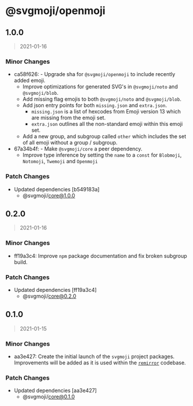 # @svgmoji/openmoji

## 1.0.0

> 2021-01-16

### Minor Changes

- ca58f626: - Upgrade sha for `@svgmoji/openmoji` to include recently added emoji.
  - Improve optimizations for generated SVG's in `@svgmoji/noto` and `@svgmoji/blob`.
  - Add missing flag emojis to both `@svgmoji/noto` and `@svgmoji/blob`.
  - Add json entry points for both `missing.json` and `extra.json`.
    - `missing.json` is a list of hexcodes from Emoji version 13 which are missing from the emoji set.
    - `extra.json` outlines all the non-standard emoji within this emoji set.
  - Add a new group, and subgroup called `other` which includes the set of all emoji without a group / subgroup.
- 67a34b4f: - Make `@svgmoji/core` a peer dependency.
  - Improve type inference by setting the `name` to a `const` for `Blobmoji`, `Notomoji`, `Twemoji` and `Openmoji`

### Patch Changes

- Updated dependencies [b549183a]
  - @svgmoji/core@1.0.0

## 0.2.0

> 2021-01-16

### Minor Changes

- ff19a3c4: Improve `npm` package documentation and fix broken subgroup build.

### Patch Changes

- Updated dependencies [ff19a3c4]
  - @svgmoji/core@0.2.0

## 0.1.0

> 2021-01-15

### Minor Changes

- aa3e427: Create the initial launch of the `svgmoji` project packages. Improvements will be added as it is used within the [`remirror`](https://remirror.io) codebase.

### Patch Changes

- Updated dependencies [aa3e427]
  - @svgmoji/core@0.1.0
